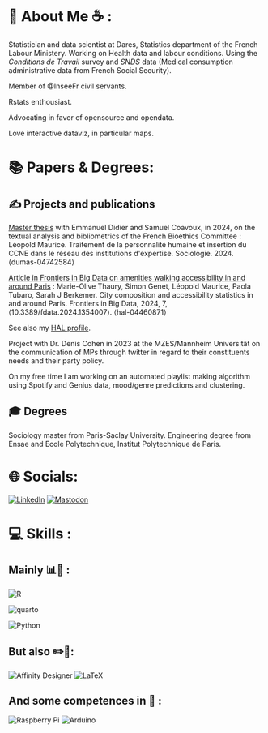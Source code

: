 # 💫 About Me ☕ :
Statistician and data scientist at Dares, Statistics department of the French Labour Ministery.
Working on Health data and labour conditions. Using the *Conditions de Travail* survey and *SNDS* data (Medical consumption administrative data from French Social Security).

Member of @InseeFr civil servants.

Rstats enthousiast. 

Advocating in favor of opensource and opendata.

Love interactive dataviz, in particular maps.

# 📚 Papers & Degrees:

## ✍️ Projects and publications

[Master thesis](https://leomaurice.github.io/CCNE/) with Emmanuel Didier and Samuel Coavoux, in 2024, on the textual analysis and bibliometrics of the French Bioethics Committee : Léopold Maurice. Traitement de la personnalité humaine et insertion du CCNE dans le réseau des institutions d'expertise. Sociologie. 2024. ⟨dumas-04742584⟩

[Article in Frontiers in Big Data on amenities walking accessibility in and around Paris](https://doi.org/10.3389/fdata.2024.1354007) : Marie-Olive Thaury, Simon Genet, Léopold Maurice, Paola Tubaro, Sarah J Berkemer. City composition and accessibility statistics in and around Paris. Frontiers in Big Data, 2024, 7, ⟨10.3389/fdata.2024.1354007⟩. ⟨hal-04460871⟩

See also my [HAL profile](https://cv.hal.science/leopoldmaurice).

Project  with Dr. Denis Cohen in 2023 at the MZES/Mannheim Universität on the communication of MPs through twitter in regard to their constituents needs and their party policy.

On my free time I am working on an automated playlist making algorithm using Spotify and Genius data, mood/genre predictions and clustering.

## 🎓 Degrees

Sociology master from Paris-Saclay University. Engineering degree from Ensae and Ecole Polytechnique, Institut Polytechnique de Paris.

# 🌐 Socials:
[![LinkedIn](https://img.shields.io/twitter/url?color=blue&label=LinkedIn&logo=linkedin&style=for-the-badge&url=https%3A%2F%2Fwww.linkedin.com%2Fin%2Fleopold-maurice)](https://linkedin.com/in/leopold-maurice) 
[![Mastodon](https://img.shields.io/twitter/url?color=purple&label=Mastodon&logo=mastodon&style=for-the-badge&url=https%3A%2F%2Fsciences.social%2F%40lmaurice)](https://datasci.social/@lmaurice)

# 💻 Skills :
## Mainly 📊🐍 :
![R](https://img.shields.io/badge/r-%23276DC3.svg?style=for-the-badge&logo=r&logoColor=white)

![quarto](https://img.shields.io/badge/quarto-%23276DC3.svg?style=for-the-badge&logo=R&logoColor=white)

![Python](https://img.shields.io/badge/python-3670A0?style=for-the-badge&logo=python&logoColor=ffdd54)
## But also ✏️📐:
![Affinity Designer](https://img.shields.io/badge/affinitydesginer-%231B72BE.svg?style=for-the-badge&logo=affinity-designer&logoColor=white) ![LaTeX](https://img.shields.io/badge/latex-%23008080.svg?style=for-the-badge&logo=latex&logoColor=white)

## And some competences in 🔧 :

![Raspberry Pi](https://img.shields.io/badge/-RaspberryPi-C51A4A?style=for-the-badge&logo=Raspberry-Pi) ![Arduino](https://img.shields.io/badge/-Arduino-00979D?style=for-the-badge&logo=Arduino&logoColor=white)
